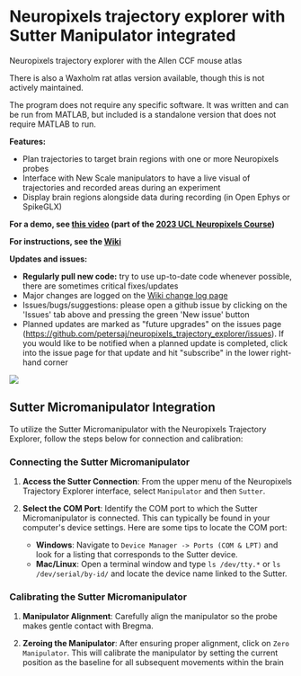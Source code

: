 
# Neuropixels trajectory explorer with Sutter Manipulator integrated
Neuropixels trajectory explorer with the Allen CCF mouse atlas 

There is also a Waxholm rat atlas version available, though this is not actively maintained.

The program does not require any specific software. It was written and can be run from MATLAB, but included is a standalone version that does not require MATLAB to run.

**Features:**
  * Plan trajectories to target brain regions with one or more Neuropixels probes
  * Interface with New Scale manipulators to have a live visual of trajectories and recorded areas during an experiment
  * Display brain regions alongside data during recording (in Open Ephys or SpikeGLX)

**For a demo, see [this video](https://www.youtube.com/watch?v=54VHDqzowwY&ab_channel=MatteoCarandini) (part of the [2023 UCL Neuropixels Course](https://www.ucl.ac.uk/neuropixels/training/2023-neuropixels-course))**


**For instructions, see the [Wiki](https://github.com/petersaj/neuropixels_trajectory_explorer/wiki)**

**Updates and issues:**
  * **Regularly pull new code:** try to use up-to-date code whenever possible, there are sometimes critical fixes/updates
  * Major changes are logged on the [Wiki change log page](https://github.com/petersaj/neuropixels_trajectory_explorer/wiki/Major-change-log)
  * Issues/bugs/suggestions: please open a github issue by clicking on the 'Issues' tab above and pressing the green 'New issue' button
  * Planned updates are marked as "future upgrades" on the issues page (https://github.com/petersaj/neuropixels_trajectory_explorer/issues). If you would like to be notified when a planned update is completed, click into the issue page for that update and hit "subscribe" in the lower right-hand corner

![](https://github.com/petersaj/neuropixels_trajectory_explorer/blob/main/wiki/example_trajectory/1.png)

## Sutter Micromanipulator Integration

To utilize the Sutter Micromanipulator with the Neuropixels Trajectory Explorer, follow the steps below for connection and calibration:

### Connecting the Sutter Micromanipulator

1. **Access the Sutter Connection**: From the upper menu of the Neuropixels Trajectory Explorer interface, select `Manipulator` and then `Sutter`.

2. **Select the COM Port**: 
   Identify the COM port to which the Sutter Micromanipulator is connected. This can typically be found in your computer's device settings. Here are some tips to locate the COM port:
   - **Windows**: Navigate to `Device Manager -> Ports (COM & LPT)` and look for a listing that corresponds to the Sutter device.
   - **Mac/Linux**: Open a terminal window and type `ls /dev/tty.*` or `ls /dev/serial/by-id/` and locate the device name linked to the Sutter.

### Calibrating the Sutter Micromanipulator

1. **Manipulator Alignment**: Carefully align the manipulator so the probe makes gentle contact with Bregma.

2. **Zeroing the Manipulator**: After ensuring proper alignment, click on `Zero Manipulator`. This will calibrate the manipulator by setting the current position as the baseline for all subsequent movements within the brain
